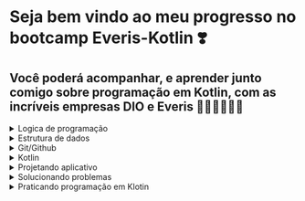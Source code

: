 # Seja bem vindo ao meu progresso no bootcamp Everis-Kotlin ❣️

## Você poderá acompanhar, e aprender junto comigo sobre programação em Kotlin, com as incríveis empresas DIO e Everis 📖📱👩🏻‍💻🔝

<details markdown='1'><summary>Logica de programação</summary>

-  Algoritmo.
- Fluxograma.
-  Variável.
- Constante.
-  Desvio condicional e de repetição.

</details>


<details markdown='1'><summary>Estrutura de dados</summary>

- Array/vetor e matriz.
-  Listas.
- Pilhas.
- Filas.
- Tabela hash.
- Grafo.
- Arvore.

</details>

<details markdown='1'><summary>Git/Github</summary>

- Dicas.
- Comandos do git/github.

</details>

<details markdown='1'><summary>Kotlin</summary>
- 

</details>

<details markdown='1'><summary>Projetando aplicativo</summary>
- 

</details>

<details markdown='1'><summary>Solucionando problemas</summary>
- 

</details>

<details markdown='1'><summary>Praticando programação em Klotin</summary>
- 

</details>



